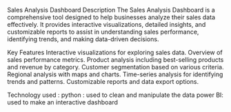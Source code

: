 Sales Analysis Dashboard
Description
The Sales Analysis Dashboard is a comprehensive tool designed to help businesses analyze their sales data effectively. It provides interactive visualizations, detailed insights, and customizable reports to assist in understanding sales performance, identifying trends, and making data-driven decisions.

Key Features
Interactive visualizations for exploring sales data.
Overview of sales performance metrics.
Product analysis including best-selling products and revenue by category.
Customer segmentation based on various criteria.
Regional analysis with maps and charts.
Time-series analysis for identifying trends and patterns.
Customizable reports and data export options.

Technology used :
python : used to clean and manipulate the data 
power BI: used to make an interactive dashboard 

